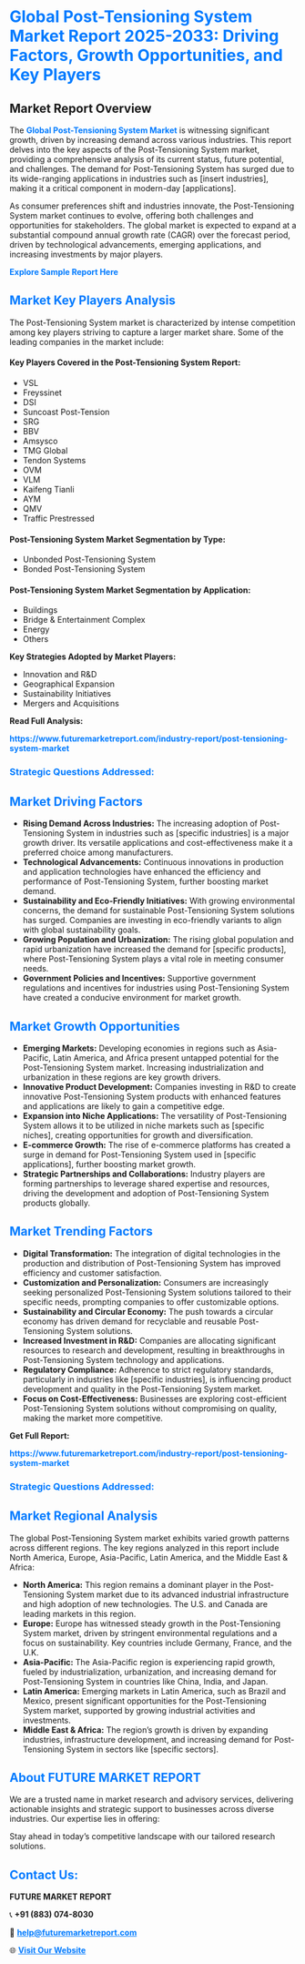 <h1 style="color: #007BFF;">Global Post-Tensioning System Market Report 2025-2033: Driving Factors, Growth Opportunities, and Key Players</h1>

<section id="overview">
<h2>Market Report Overview</h2>
<p>The <a href="https://www.futuremarketreport.com/industry-report/post-tensioning-system-market" style="color: #007BFF; text-decoration: none;"><strong>Global Post-Tensioning System Market</strong></a> is witnessing significant growth, driven by increasing demand across various industries. This report delves into the key aspects of the Post-Tensioning System market, providing a comprehensive analysis of its current status, future potential, and challenges. The demand for Post-Tensioning System has surged due to its wide-ranging applications in industries such as [insert industries], making it a critical component in modern-day [applications].</p>
<p>As consumer preferences shift and industries innovate, the Post-Tensioning System market continues to evolve, offering both challenges and opportunities for stakeholders. The global market is expected to expand at a substantial compound annual growth rate (CAGR) over the forecast period, driven by technological advancements, emerging applications, and increasing investments by major players.</p>
</section>

<section id="overview">
<p><a href="https://www.futuremarketreport.com/request-sample/reportId=58924" style="color: #007BFF; text-decoration: none;"><strong>Explore Sample Report Here</strong></a></p>
</section>

<section id="key-players">
<h2 style="color: #007BFF;">Market Key Players Analysis</h2>
<p>The Post-Tensioning System market is characterized by intense competition among key players striving to capture a larger market share. Some of the leading companies in the market include:</p>
<h4>Key Players Covered in the Post-Tensioning System Report:</h4>
<ul><li>VSL</li><li>Freyssinet</li><li>DSI</li><li>Suncoast Post-Tension</li><li>SRG</li><li>BBV</li><li>Amsysco</li><li>TMG Global</li><li>Tendon Systems</li><li>OVM</li><li>VLM</li><li>Kaifeng Tianli</li><li>AYM</li><li>QMV</li><li>Traffic Prestressed</li></ul>
<h4>Post-Tensioning System Market Segmentation by Type:</h4>
<ul><li>Unbonded Post-Tensioning System</li><li>Bonded Post-Tensioning System</li></ul>

<h4>Post-Tensioning System Market Segmentation by Application:</h4>
<ul><li>Buildings</li><li>Bridge &amp; Entertainment Complex</li><li>Energy</li><li>Others</li></ul>
<p><strong>Key Strategies Adopted by Market Players:</strong></p>
<ul>
<li>Innovation and R&D</li>
<li>Geographical Expansion</li>
<li>Sustainability Initiatives</li>
<li>Mergers and Acquisitions</li>
</ul>
</section>

<section>
<p><strong>Read Full Analysis: </strong></p><a href="https://www.futuremarketreport.com/industry-report/post-tensioning-system-market" style="color: #007BFF; text-decoration: none;"><strong>https://www.futuremarketreport.com/industry-report/post-tensioning-system-market</strong></a>
<h3 style="color: #007BFF;">Strategic Questions Addressed:</h3>
</section>

<section id="driving-factors">
<h2 style="color: #007BFF;">Market Driving Factors</h2>
<ul>
<li><strong>Rising Demand Across Industries:</strong> The increasing adoption of Post-Tensioning System in industries such as [specific industries] is a major growth driver. Its versatile applications and cost-effectiveness make it a preferred choice among manufacturers.</li>
<li><strong>Technological Advancements:</strong> Continuous innovations in production and application technologies have enhanced the efficiency and performance of Post-Tensioning System, further boosting market demand.</li>
<li><strong>Sustainability and Eco-Friendly Initiatives:</strong> With growing environmental concerns, the demand for sustainable Post-Tensioning System solutions has surged. Companies are investing in eco-friendly variants to align with global sustainability goals.</li>
<li><strong>Growing Population and Urbanization:</strong> The rising global population and rapid urbanization have increased the demand for [specific products], where Post-Tensioning System plays a vital role in meeting consumer needs.</li>
<li><strong>Government Policies and Incentives:</strong> Supportive government regulations and incentives for industries using Post-Tensioning System have created a conducive environment for market growth.</li>
</ul>
</section>

<section id="growth-opportunities">
<h2 style="color: #007BFF;">Market Growth Opportunities</h2>
<ul>
<li><strong>Emerging Markets:</strong> Developing economies in regions such as Asia-Pacific, Latin America, and Africa present untapped potential for the Post-Tensioning System market. Increasing industrialization and urbanization in these regions are key growth drivers.</li>
<li><strong>Innovative Product Development:</strong> Companies investing in R&D to create innovative Post-Tensioning System products with enhanced features and applications are likely to gain a competitive edge.</li>
<li><strong>Expansion into Niche Applications:</strong> The versatility of Post-Tensioning System allows it to be utilized in niche markets such as [specific niches], creating opportunities for growth and diversification.</li>
<li><strong>E-commerce Growth:</strong> The rise of e-commerce platforms has created a surge in demand for Post-Tensioning System used in [specific applications], further boosting market growth.</li>
<li><strong>Strategic Partnerships and Collaborations:</strong> Industry players are forming partnerships to leverage shared expertise and resources, driving the development and adoption of Post-Tensioning System products globally.</li>
</ul>
</section>

<section id="trending-factors">
<h2 style="color: #007BFF;">Market Trending Factors</h2>
<ul>
<li><strong>Digital Transformation:</strong> The integration of digital technologies in the production and distribution of Post-Tensioning System has improved efficiency and customer satisfaction.</li>
<li><strong>Customization and Personalization:</strong> Consumers are increasingly seeking personalized Post-Tensioning System solutions tailored to their specific needs, prompting companies to offer customizable options.</li>
<li><strong>Sustainability and Circular Economy:</strong> The push towards a circular economy has driven demand for recyclable and reusable Post-Tensioning System solutions.</li>
<li><strong>Increased Investment in R&D:</strong> Companies are allocating significant resources to research and development, resulting in breakthroughs in Post-Tensioning System technology and applications.</li>
<li><strong>Regulatory Compliance:</strong> Adherence to strict regulatory standards, particularly in industries like [specific industries], is influencing product development and quality in the Post-Tensioning System market.</li>
<li><strong>Focus on Cost-Effectiveness:</strong> Businesses are exploring cost-efficient Post-Tensioning System solutions without compromising on quality, making the market more competitive.</li>
</ul>
</section>

<section>
<p><strong>Get Full Report: </strong></p><a href="https://www.futuremarketreport.com/industry-report/post-tensioning-system-market" style="color: #007BFF; text-decoration: none;"><strong>https://www.futuremarketreport.com/industry-report/post-tensioning-system-market</strong></a>
<h3 style="color: #007BFF;">Strategic Questions Addressed:</h3>
</section>


<section id="regional-analysis">
<h2 style="color: #007BFF;">Market Regional Analysis</h2>
<p>The global Post-Tensioning System market exhibits varied growth patterns across different regions. The key regions analyzed in this report include North America, Europe, Asia-Pacific, Latin America, and the Middle East & Africa:</p>
<ul>
<li><strong>North America:</strong> This region remains a dominant player in the Post-Tensioning System market due to its advanced industrial infrastructure and high adoption of new technologies. The U.S. and Canada are leading markets in this region.</li>
<li><strong>Europe:</strong> Europe has witnessed steady growth in the Post-Tensioning System market, driven by stringent environmental regulations and a focus on sustainability. Key countries include Germany, France, and the U.K.</li>
<li><strong>Asia-Pacific:</strong> The Asia-Pacific region is experiencing rapid growth, fueled by industrialization, urbanization, and increasing demand for Post-Tensioning System in countries like China, India, and Japan.</li>
<li><strong>Latin America:</strong> Emerging markets in Latin America, such as Brazil and Mexico, present significant opportunities for the Post-Tensioning System market, supported by growing industrial activities and investments.</li>
<li><strong>Middle East & Africa:</strong> The region’s growth is driven by expanding industries, infrastructure development, and increasing demand for Post-Tensioning System in sectors like [specific sectors].</li>
</ul>
</section>

<footer>
<h2 style="color: #007BFF;">About FUTURE MARKET REPORT</h2>
<p>We are a trusted name in market research and advisory services, delivering actionable insights and strategic support to businesses across diverse industries. Our expertise lies in offering:</p>

<p>Stay ahead in today’s competitive landscape with our tailored research solutions.</p>

<h2 style="color: #007BFF;">Contact Us:</h2>
<p><strong>FUTURE MARKET REPORT</strong></p>
<p>📞 <strong>+91 (883) 074-8030</strong></p>
<p>📧 <strong><a href="mailto:help@futuremarketreport.com" style="color: #007BFF;">help@futuremarketreport.com</a></strong></p>
<p>🌐 <strong><a href="https://www.futuremarketreport.com/" style="color: #007BFF;">Visit Our Website</a></strong></p>
</footer>
